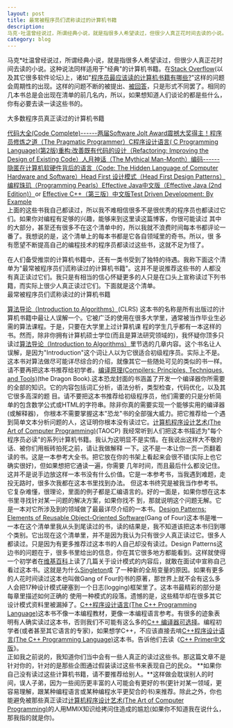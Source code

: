 ```yaml
---
layout: post
title: 最常被程序员们谎称读过的计算机书籍
description: 
马克·吐温曾经说过，所谓经典小说，就是指很多人希望读过，但很少人真正花时间去读的小说。这种说法同样适用于“经典”的计算机书籍。
category: blog
---
```



马克\*吐温曾经说过，所谓经典小说，就是指很多人希望读过，但很少人真正花时间去读的小说。这种说法同样适用于"经典"的计算机书籍。在[Stack Overflow][0](以及其它很多软件论坛)上，诸如"[程序员最应该读的计算机书籍有哪些?][1]"这样的问题会周期性的出现。这样的问题不断的被提出、[被回答][1]，只是形式不同罢了。相同的几本书总是会出现在清单的前几名内，所以，如果想知道人们谈论的都是些什么，你有必要去读一读这些书的。

大多数程序员真正读过的计算机书籍

[代码大全(Code Complete)------两届Software Jolt Award震撼大奖得主！][2][程序员修炼之道（The Pragmatic Programmer）][3][C程序设计语言( C Programming Language)(第2版)][4][重构:改善既有代码的设计（Refactoring: Improving the Design of Existing Code）][5][人月神话（The Mythical Man-Month）][6][编码------隐匿在计算机软硬件背后的语言（Code: The Hidden Language of Computer Hardware and Software）][7][Head First 设计模式（Head First Design Patterns）][8][编程珠玑（Programming Pearls）][9][Effective Java中文版（Effective Java (2nd Edition)）][10]or [Effective C++（第三版）中文版][11][Test Driven Development: By Example][12]  
上面的这些书我自己都读过，所以我不难相信很多不是很优秀的程序员也都读过它们。如果你对编程有足够的兴趣，能够来到这里读这篇博客，你很可能读过 其中的大部分，甚至还有很多不在这个清单中的，所以我就不浪费时间每本书都评论一番了。我想说的是，这个清单上的每本书都是它各自领域里的奇书。所以，很 多有愿望不断提高自己的编程技术的程序员都读过这些书，这就不足为怪了。  
  
在人们备受推崇的计算机书籍中，还有一类书受到了独特的待遇。我称下面这个清单为"最常被程序员们谎称读过的计算机书籍"。这并不是说推荐这些书的 人都没有真正读过它们。我只是有相当的信心怀疑更多的人只是在口头上宣称读过下列书籍，而实际上很少人真正读过它们。下面就是这个清单。  
最常被程序员们谎称读过的计算机书籍

[算法导论（Introduction to Algorithms）][13](CLRS) 这本书的名称是所有出版过的计算机书籍中最让人误解一个。它被广泛的使用在很多大学里，通常被当作毕业生必需的算法课程。于是，只要在大学里上过计算机课 程的学生几乎都有一本这样的书。然而，除非你拥有计算机硕士学位(而且是算法研究领域的)，我怀疑你顶多只读过[算法导论（Introduction to Algorithms）][13]里节选的几章内容。这个书名让人误解，是因为"Introduction"这个词让人以为它很适合初级程序员。实际上不是。这本书对算法做尽可能详尽综合的介绍，就像其它一些随处可见的类似的书一样。请不要再把这本书推荐给初学者。[编译原理(Compilers: Principles, Techniques, and Tools)][14](the Dragon Book).这本恐龙封面的书涵盖了开发一个编译器你所需要的全部的知识。它的内容包括词汇分析，语法分析，类型检查，代码优化，以及其它很多高深的题 目。请不要把这本书推荐给初级程序员，他们需要的只是分析简单的包含数学公式或HTML的字符串。除非你真的需要实现一个能够实用的编译器(或解释器)， 你根本不需要掌握这本"恐龙"书的全部强大威力。把它推荐给一个遇到简单文本分析问题的人，这证明你根本没有读过它。[计算机程序设计艺术(The Art of Computer Programming)][15](TAOCP) 我经常听到人们把这本书描述为"每个程序员必读"的系列计算机书籍。我认为这明显不是实情。在我说出这样大不敬的话、被你们用板砖拍死之前，请让我做解释 一下。这不是一本让你一页一页翻着读的书。这是一本参考大全书。把它放在你的书架上看起来会很不错(实际上也它确实很好)，但如果想把它通读一遍，你需要 几年时间，而且最后什么都没记住。这并不是说手边放这样一本书没有什么价值。它是一本参考书，当我遇到难题，走投无路时，很多次我都在这本书里找到办法。 但这本书终究是被我当作参考书。它复杂难懂，很理论，里面的例子都是汇编语言的。好的一面是，如果你想在这本书里寻找针对某一问题的解决方案，如果你找不 到，那就说明这个问题无解。它是一本对它所涉及到的领域做了最最详尽介绍的一本书。[Design Patterns: Elements of Reusable Object-Oriented Software][16](Gang of Four)这本书是唯一一本在这个清单里我从头到尾读过的书，读的结果是，我不知道该把这本书归到哪个类别。它出现在这个清单里，并不是因为我认为只有很少人真正读过它。很多人都读过。只是因为有更多推荐过这本书的人自己却没有读过。Design Patterns这边书的问题在于，很多书里给出的信息，你在其它很多地方都能看到。这样就使得一个初学者在[维基百科][17]上读了几篇关于设计模式的内容后，就敢在面试中宣称自己看过这本书。这就是为什么[Singleton][18]成 了一种新的全局变量的原因。如果有更多的人花时间读过这本也叫做Gang of Four的书的原著，那世界上就不会有这么多人会把17种设计模式硬塞到一个日志(logging)框架里了。这本书最精彩的部分是每章里描述如何正确的 使用一种模式的段落。遗憾的是，这些精华却在很多其它设计模式资料里被漏掉了。[C++程序设计语言(The C++ Programming Language)][19]这本书不像一本编程教材，更像一本编程语言参考。有很多的迹象表明有人确实读过这本书，否则我们不可能有这么多的[C++ 编译器可选择][20]。编程初学者(或者甚至其它语言的专家)，如果想学C++，不应该直接去啃[C++程序设计语言(The C++ Programming Language)][19]这本书。告诉他们去读《[C++ Primer中文版][21]》。  
正如我之前说的，我知道你们当中会有一些人真正的读过这些书。那这篇文章不是针对你的，针对的是那些企图通过假装读过这些书来表现自己的民众。 **如果你自己没有读过这些计算机书籍，请不要推荐给别人。**这样做会耽误别人的时间，误人子弟，因为一些阅历更丰富的人可能会有更好的书(更针对某一领域，更容易理解，跟某种编程语言或某种编程水平更契合的书)来推荐。除此之外，你也能避免被那些真正读过[计算机程序设计艺术(The Art of Computer Programming)][15]的人用MMIX知识给拷问住造成的尴尬(如果你不知道我在说什么，那我指的就是你)。


[0]: http://stackoverflow.com/
[1]: http://www.aqee.net/what-is-the-single-most-influential-book-every-programmer-should-read/
[2]: http://bit.ly/HeStQP
[3]: http://bit.ly/HGe5tL
[4]: http://bit.ly/HEidt3
[5]: http://bit.ly/pIQDCS
[6]: http://bit.ly/HICpwy
[7]: http://bit.ly/HICX5u
[8]: http://bit.ly/HeIter
[9]: http://bit.ly/H9V7OE
[10]: http://bit.ly/H75wJP
[11]: http://bit.ly/Hf3hmD
[12]: http://bit.ly/HDDLDg
[13]: http://bit.ly/H8VmEm
[14]: http://bit.ly/H8VNOT
[15]: http://bit.ly/HOTIaq
[16]: http://bit.ly/H77gD1
[17]: http://en.wikipedia.org/wiki/Design_pattern_%28computer_science%29
[18]: http://http//en.wikipedia.org/wiki/Singleton_pattern
[19]: http://bit.ly/HDHOiV
[20]: http://www.research.att.com/~bs/compilers.html
[21]: http://bit.ly/HIJT2p